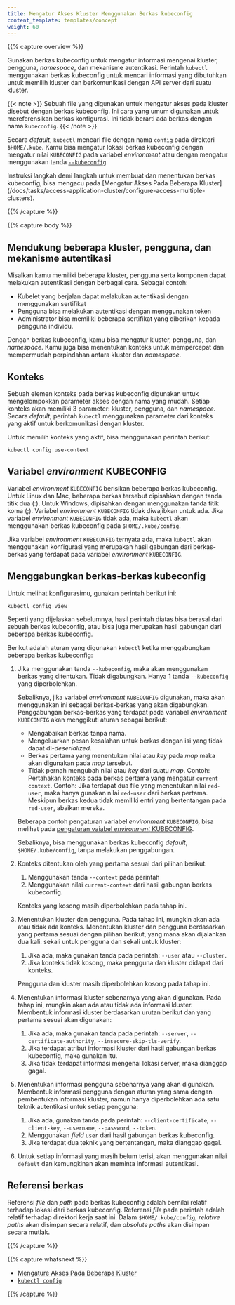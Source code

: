 ```yaml
---
title: Mengatur Akses Kluster Menggunakan Berkas kubeconfig
content_template: templates/concept
weight: 60
---
```


{{% capture overview %}}

Gunakan berkas kubeconfig untuk mengatur informasi mengenai kluster, pengguna, 
_namespace_, dan mekanisme autentikasi. Perintah `kubectl` menggunakan berkas
kubeconfig untuk mencari informasi yang dibutuhkan untuk memilih kluster dan
berkomunikasi dengan API server dari suatu kluster.

{{< note >}}
Sebuah file yang digunakan untuk mengatur akses pada kluster disebut dengan
berkas kubeconfig. Ini cara yang umum digunakan untuk mereferensikan berkas
konfigurasi. Ini tidak berarti ada berkas dengan nama `kubeconfig`.
{{< /note >}}

Secara _default_, `kubectl` mencari file dengan nama `config` pada direktori
`$HOME/.kube`. Kamu bisa mengatur lokasi berkas kubeconfig dengan mengatur
nilai `KUBECONFIG` pada variabel _environment_ atau dengan mengatur menggunakan
tanda [`--kubeconfig`](/docs/reference/generated/kubectl/kubectl/).

Instruksi langkah demi langkah untuk membuat dan menentukan berkas kubeconfig,
bisa mengacu pada [Mengatur Akses Pada Beberapa Kluster]
(/docs/tasks/access-application-cluster/configure-access-multiple-clusters).

{{% /capture %}}


{{% capture body %}}

## Mendukung beberapa kluster, pengguna, dan mekanisme autentikasi

Misalkan kamu memiliki beberapa kluster, pengguna serta komponen dapat melakukan
autentikasi dengan berbagai cara. Sebagai contoh:

- Kubelet yang berjalan dapat melakukan autentikasi dengan menggunakan sertifikat
- Pengguna bisa melakukan autentikasi dengan menggunakan token
- Administrator bisa memiliki beberapa sertifikat yang diberikan kepada pengguna 
individu.

Dengan berkas kubeconfig, kamu bisa mengatur kluster, pengguna, dan _namespace_.
Kamu juga bisa menentukan konteks untuk mempercepat dan mempermudah perpindahan
antara kluster dan _namespace_.

## Konteks

Sebuah elemen konteks pada berkas kubeconfig digunakan untuk mengelompokkan
parameter akses dengan nama yang mudah. Setiap konteks akan memiliki 3 parameter:
kluster, pengguna, dan _namespace_. Secara _default_, perintah `kubectl` menggunakan
parameter dari konteks yang aktif untuk berkomunikasi dengan kluster.

Untuk memilih konteks yang aktif, bisa menggunakan perintah berikut:
```
kubectl config use-context
```

## Variabel _environment_ KUBECONFIG

Variabel _environment_ `KUBECONFIG` berisikan beberapa berkas kubeconfig. Untuk 
Linux dan Mac, beberapa berkas tersebut dipisahkan dengan tanda titik dua (:).
Untuk Windows, dipisahkan dengan menggunakan tanda titik koma (;). Variabel 
_environment_ `KUBECONFIG` tidak diwajibkan untuk ada. Jika variabel _environment_
`KUBECONFIG` tidak ada, maka `kubectl` akan menggunakan berkas kubeconfig pada
`$HOME/.kube/config`.

Jika variabel _environment_ `KUBECONFIG` ternyata ada, maka `kubectl` akan menggunakan
konfigurasi yang merupakan hasil gabungan dari berkas-berkas yang terdapat pada
variabel _environment_ `KUBECONFIG`.

## Menggabungkan berkas-berkas kubeconfig

Untuk melihat konfigurasimu, gunakan perintah berikut ini:

```shell
kubectl config view
```

Seperti yang dijelaskan sebelumnya, hasil perintah diatas bisa berasal dari sebuah 
berkas kubeconfig, atau bisa juga merupakan hasil gabungan dari beberapa berkas kubeconfig.

Berikut adalah aturan yang digunakan `kubectl` ketika menggabungkan beberapa berkas
kubeconfig:

1. Jika menggunakan tanda `--kubeconfig`, maka akan menggunakan berkas yang ditentukan.
   Tidak digabungkan. Hanya 1 tanda `--kubeconfig` yang diperbolehkan.

   Sebaliknya, jika variabel _environment_ `KUBECONFIG` digunakan, maka akan menggunakan 
   ini sebagai berkas-berkas yang akan digabungkan. Penggabungan berkas-berkas yang terdapat
   pada variabel _environment_ `KUBECONFIG` akan menggikuti aturan sebagai berikut:

   * Mengabaikan berkas tanpa nama.
   * Mengeluarkan pesan kesalahan untuk berkas dengan isi yang tidak dapat di-_deserialized_.
   * Berkas pertama yang menentukan nilai atau _key_ pada _map_ maka akan digunakan 
     pada _map_ tersebut.
   * Tidak pernah mengubah nilai atau _key_ dari suatu _map_.
     Contoh: Pertahakan konteks pada berkas pertama yang mengatur `current-context`.
     Contoh: Jika terdapat dua file yang menentukan nilai `red-user`, maka hanya gunakan
     nilai `red-user` dari berkas pertama.
     Meskipun berkas kedua tidak memiliki entri yang bertentangan pada `red-user`, 
     abaikan mereka.

   Beberapa contoh pengaturan variabel _environment_ `KUBECONFIG`, bisa melihat pada
   [pengaturan vaiabel _environment_ KUBECONFIG](/docs/tasks/access-application-cluster/configure-access-multiple-clusters/#set-the-kubeconfig-environment-variable).

   Sebaliknya, bisa menggunakan berkas kubeconfig _default_, `$HOME/.kube/config`, 
   tanpa melakukan penggabungan.

1. Konteks ditentukan oleh yang pertama sesuai dari pilihan berikut:

    1. Menggunakan tanda `--context` pada perintah
    1. Menggunakan nilai `current-context` dari hasil gabungan berkas kubeconfig.

   Konteks yang kosong masih diperbolehkan pada tahap ini.

1. Menentukan kluster dan pengguna. Pada tahap ini, mungkin akan ada atau tidak ada konteks.
   Menentukan kluster dan pengguna berdasarkan yang pertama sesuai dengan pilihan berikut,
   yang mana akan dijalankan dua kali: sekali untuk pengguna dan sekali untuk kluster:

   1. Jika ada, maka gunakan tanda pada perintah: `--user` atau `--cluster`.
   1. Jika konteks tidak kosong, maka pengguna dan kluster didapat dari konteks.

   Pengguna dan kluster masih diperbolehkan kosong pada tahap ini.

1. Menentukan informasi kluster sebenarnya yang akan digunakan. Pada tahap ini, mungkin
   akan ada atau tidak ada informasi kluster. Membentuk informasi kluster berdasarkan urutan
   berikut dan yang pertama sesuai akan digunakan:

   1. Jika ada, maka gunakan tanda pada perintah: `--server`, `--certificate-authority`, `--insecure-skip-tls-verify`.
   1. Jika terdapat atribut informasi kluster dari hasil gabungan berkas kubeconfig, 
      maka gunakan itu.
   1. Jika tidak terdapat informasi mengenai lokasi server, maka dianggap gagal.

1. Menentukan informasi pengguna sebenarnya yang akan digunakan. Membentuk informasi 
   pengguna dengan aturan yang sama dengan pembentukan informasi kluster, namun hanya 
   diperbolehkan ada satu teknik autentikasi untuk setiap pengguna:

   1. Jika ada, gunakan tanda pada perintah: `--client-certificate`, `--client-key`, `--username`, `--password`, `--token`.
   1. Menggunakan _field_ `user` dari hasil gabungan berkas kubeconfig.
   1. Jika terdapat dua teknik yang bertentangan, maka dianggap gagal.

1. Untuk setiap informasi yang masih belum terisi, akan menggunakan nilai `default` dan
   kemungkinan akan meminta informasi autentikasi.

## Referensi berkas

Referensi _file_ dan _path_ pada berkas kubeconfig adalah bernilai relatif terhadap
lokasi dari berkas kubeconfig.
Referensi _file_ pada perintah adalah relatif terhadap direktori kerja saat ini.
Dalam `$HOME/.kube/config`, _relative paths_ akan disimpan secara relatif, dan
_absolute paths_ akan disimpan secara mutlak.

{{% /capture %}}


{{% capture whatsnext %}}

* [Mengature Akses Pada Beberapa Kluster](/docs/tasks/access-application-cluster/configure-access-multiple-clusters/)
* [`kubectl config`](/docs/reference/generated/kubectl/kubectl-commands#config)

{{% /capture %}}


